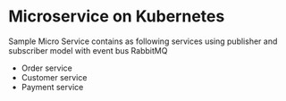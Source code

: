 # Microservice on Kubernetes 
Sample Micro Service contains as following services using publisher and subscriber model with event bus RabbitMQ
<ul> 
  <li>Order service</li>
  <li>Customer service</li>
  <li>Payment service</li>
</ul>
